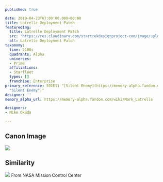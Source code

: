```yaml
---
published: true

date: 2019-04-23T07:00:00.000+00:00
title: Latrelle Deployment Patch
featuredImg:
  title: Latrelle Deployment Patch
  src: "https://res.cloudinary.com/startrekdesignproject-com/image/upload/v1556067404/MissionControlCenter.png"
  alt: Latrelle Deployment Patch
taxonomy:
  time: 2100s
  quadrants: Alpha
  universes:
  - Prime
  affiliations:
  - Starfleet
  types: []
  franchise: Enterprise
primary_reference: S01E11 "[Silent Enemy](https://memory-alpha.fandom.com/wiki/Silent_Enemy
  "Silent Enemy")"
designer: ''
memory_alpha_url: https://memory-alpha.fandom.com/wiki/Mark_Latrelle

designers:
- Mike Okuda

---
```

## Canon Image

![](https://res.cloudinary.com/startrekdesignproject-com/image/upload/v1556067404/MissionControlCenter1.jpg)

## Similarity


![](https://res.cloudinary.com/startrekdesignproject-com/image/upload/v1556067404/MissionControlCenterSim.jpg)
From NASA Mission Control Center
